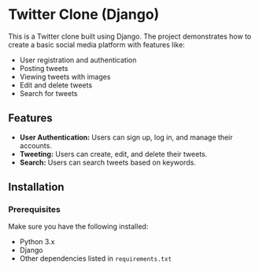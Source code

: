 # Twitter Clone (Django)

This is a Twitter clone built using Django. The project demonstrates how to create a basic social media platform with features like:

- User registration and authentication
- Posting tweets
- Viewing tweets with images
- Edit and delete tweets
- Search for tweets

## Features

- **User Authentication:** Users can sign up, log in, and manage their accounts.
- **Tweeting:** Users can create, edit, and delete their tweets.
- **Search:** Users can search tweets based on keywords.

## Installation

### Prerequisites

Make sure you have the following installed:

- Python 3.x
- Django
- Other dependencies listed in `requirements.txt`
